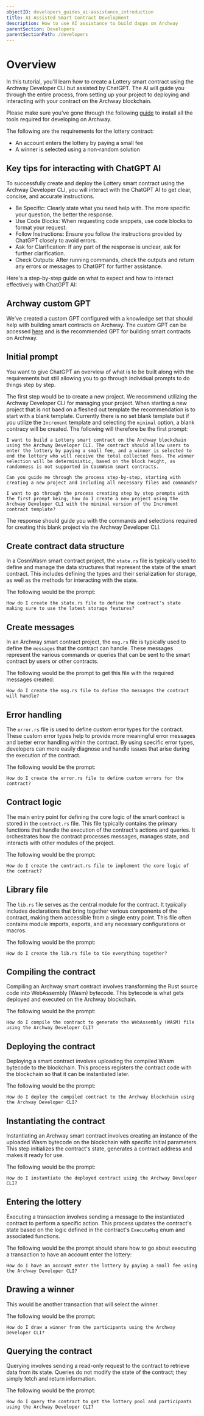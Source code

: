 ```yaml
---
objectID: developers_guides_ai-assistance_introduction
title: AI Assisted Smart Contract Development
description: How to use AI assistance to build dapps on Archway
parentSection: Developers
parentSectionPath: /developers
---
```


# Overview

In this tutorial, you'll learn how to create a Lottery smart contract using the Archway Developer CLI but assisted by ChatGPT. The AI will guide you through the entire process, from setting up your project to deploying and interacting with your contract on the Archway blockchain.

Please make sure you've gone through the following [guide](/developers/getting-started/install) to install all the tools required for developing on Archway.

The following are the requirements for the lottery contract:

- An account enters the lottery by paying a small fee
- A winner is selected using a non-random solution

## Key tips for interacting with ChatGPT AI

To successfully create and deploy the Lottery smart contract using the Archway Developer CLI, you will interact with the ChatGPT AI to get clear, concise, and accurate instructions.

- Be Specific: Clearly state what you need help with. The more specific your question, the better the response.
- Use Code Blocks: When requesting code snippets, use code blocks to format your request.
- Follow Instructions: Ensure you follow the instructions provided by ChatGPT closely to avoid errors.
- Ask for Clarification: If any part of the response is unclear, ask for further clarification.
- Check Outputs: After running commands, check the outputs and return any errors or messages to ChatGPT for further assistance.

Here's a step-by-step guide on what to expect and how to interact effectively with ChatGPT AI:


## Archway custom GPT

We've created a custom GPT configured with a knowledge set that should help with building smart contracts on Archway. The custom GPT can be accessed [here](https://chatgpt.com/g/g-g9aIUiOOS-archway-smart-contract-engineer) and is the recommended GPT for building smart contracts on Archway.

## Initial prompt

You want to give ChatGPT an overview of what is to be built along with the requirements but still allowing you to go through individual prompts to do things step by step. 

The first step would be to create a new project. We recommend utilizing the Archway Developer CLI for managing your project. When starting a new project that is not baed on a fleshed out template the recommendation is to start with a blank template. Currently there is no set blank template but if you utilize the `Increment` template and selecting the `minimal` option, a blank contracy will be created. The following will therefore be the first prompt:

```
I want to build a Lottery smart contract on the Archway blockchain using the Archway Developer CLI. The contract should allow users to enter the lottery by paying a small fee, and a winner is selected to end the lottery who will receive the total collected fees. The winner selection will be deterministic, based on the block height, as randomness is not supported in CosmWasm smart contracts.

Can you guide me through the process step-by-step, starting with creating a new project and including all necessary files and commands?

I want to go through the process creating step by step prompts with the first prompt being, how do I create a new project using the Archway Developer CLI with the minimal version of the Increment contract template?
```

The response should guide you with the commands and selections required for creating this blank project via the Archway Developer CLI.

## Create contract data structure

In a CosmWasm smart contract project, the `state.rs` file is typically used to define and manage the data structures that represent the state of the smart contract. This includes defining the types and their serialization for storage, as well as the methods for interacting with the state.

The following would be the prompt:

```
How do I create the state.rs file to define the contract's state making sure to use the latest storage features?
```

## Create messages

In an Archway smart contract project, the `msg.rs` file is typically used to define the `messages` that the contract can handle. These messages represent the various commands or queries that can be sent to the smart contract by users or other contracts.

The following would be the prompt to get this file with the required messages created:

```
How do I create the msg.rs file to define the messages the contract will handle?
```

## Error handling

The `error.rs` file is used to define custom error types for the contract. These custom error types help to provide more meaningful error messages and better error handling within the contract. By using specific error types, developers can more easily diagnose and handle issues that arise during the execution of the contract.

The following would be the prompt:

```
How do I create the error.rs file to define custom errors for the contract?
```

## Contract logic

The main entry point for defining the core logic of the smart contract is stored in the `contract.rs` file. This file typically contains the primary functions that handle the execution of the contract's actions and queries. It orchestrates how the contract processes messages, manages state, and interacts with other modules of the project.


The following would be the prompt:

```
How do I create the contract.rs file to implement the core logic of the contract?
```

## Library file

The `lib.rs` file serves as the central module for the contract. It typically includes declarations that bring together various components of the contract, making them accessible from a single entry point. This file often contains module imports, exports, and any necessary configurations or macros.

The following would be the prompt:

```
How do I create the lib.rs file to tie everything together?
```

## Compiling the contract

Compiling an Archway smart contract involves transforming the Rust source code into WebAssembly (Wasm) bytecode. This bytecode is what gets deployed and executed on the Archway blockchain.


The following would be the prompt:

```
How do I compile the contract to generate the WebAssembly (WASM) file using the Archway Developer CLI?
```

## Deploying the contract

Deploying a smart contract involves uploading the compiled Wasm bytecode to the blockchain. This process registers the contract code with the blockchain so that it can be instantiated later.


The following would be the prompt:

```
How do I deploy the compiled contract to the Archway blockchain using the Archway Developer CLI?
```

## Instantiating the contract

Instantiating an Archway smart contract involves creating an instance of the uploaded Wasm bytecode on the blockchain with specific initial parameters. This step initializes the contract's state, generates a contract address and makes it ready for use.

The following would be the prompt:

```
How do I instantiate the deployed contract using the Archway Developer CLI?
```

## Entering the lottery

Executing a transaction involves sending a message to the instantiated contract to perform a specific action. This process updates the contract's state based on the logic defined in the contract's `ExecuteMsg` enum and associated functions.

The following would be the prompt should share how to go about executing a transaction to have an account enter the lottery:

```
How do I have an account enter the lottery by paying a small fee using the Archway Developer CLI?
```

## Drawing a winner

This would be another transaction that will select the winner.

The following would be the prompt:

```
How do I draw a winner from the participants using the Archway Developer CLI?
```

## Querying the contract

Querying involves sending a read-only request to the contract to retrieve data from its state. Queries do not modify the state of the contract; they simply fetch and return information.

The following would be the prompt:

```
How do I query the contract to get the lottery pool and participants using the Archway Developer CLI?
```